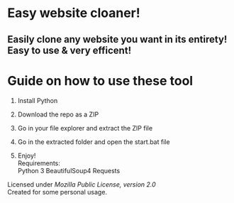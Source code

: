 # Easy website cloaner!   
    
## Easily clone any website you want in its entirety! Easy to use & very efficent!   
   
# Guide on how to use these tool     
    
1. Install Python  
      
2. Download the repo as a ZIP    
  
3. Go in your file explorer and extract the ZIP file 
   
4. Go in the extracted folder and open the start.bat file      
  
5. Enjoy!   
Requirements:   
    Python 3 
    BeautifulSoup4
    Requests  
  
Licensed under *Mozilla Public License, version 2.0*     
Created for some personal usage.   